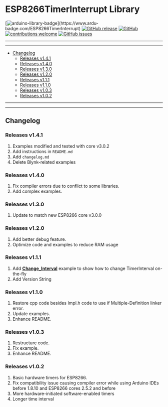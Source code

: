 # ESP8266TimerInterrupt Library

[![arduino-library-badge](https://www.ardu-badge.com/badge/ESP8266TimerInterrupt.svg?)](https://www.ardu-badge.com/ESP8266TimerInterrupt)
[![GitHub release](https://img.shields.io/github/release/khoih-prog/ESP8266TimerInterrupt.svg)](https://github.com/khoih-prog/ESP8266TimerInterrupt/releases)
[![GitHub](https://img.shields.io/github/license/mashape/apistatus.svg)](https://github.com/khoih-prog/ESP8266TimerInterrupt/blob/master/LICENSE)
[![contributions welcome](https://img.shields.io/badge/contributions-welcome-brightgreen.svg?style=flat)](#Contributing)
[![GitHub issues](https://img.shields.io/github/issues/khoih-prog/ESP8266TimerInterrupt.svg)](http://github.com/khoih-prog/ESP8266TimerInterrupt/issues)

---
---

* [Changelog](#changelog)
  * [Releases v1.4.1](#releases-v141)
  * [Releases v1.4.0](#releases-v140)
  * [Releases v1.3.0](#releases-v130)
  * [Releases v1.2.0](#releases-v120)
  * [Releases v1.1.1](#releases-v111)
  * [Releases v1.1.0](#releases-v110)
  * [Releases v1.0.3](#releases-v103)
  * [Releases v1.0.2](#releases-v102)

---
---

## Changelog

### Releases v1.4.1

1. Examples modified and tested with core v3.0.2
2. Add instructions in `README.md`
3. Add `changelog.md`
4. Delete Blynk-related examples

### Releases v1.4.0

1. Fix compiler errors due to conflict to some libraries.
2. Add complex examples.

### Releases v1.3.0

1. Update to match new ESP8266 core v3.0.0

### Releases v1.2.0

1. Add better debug feature.
2. Optimize code and examples to reduce RAM usage

### Releases v1.1.1

1. Add [**Change_Interval**](examples/Change_Interval) example to show how to change TimerInterval on-the-fly
2. Add Version String

### Releases v1.1.0

1. Restore cpp code besides Impl.h code to use if Multiple-Definition linker error.
2. Update examples.
3. Enhance README.

### Releases v1.0.3

1. Restructure code.
2. Fix example.
3. Enhance README.

### Releases v1.0.2

1. Basic hardware timers for ESP8266.
2. Fix compatibility issue causing compiler error while using Arduino IDEs before 1.8.10 and ESP8266 cores 2.5.2 and before
3. More hardware-initiated software-enabled timers
4. Longer time interval

